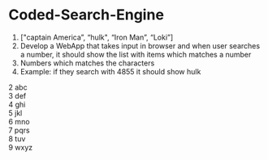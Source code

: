 # Coded-Search-Engine <br>
1. ["captain America”, “hulk", “Iron Man”, “Loki”]  <br>
2. Develop a WebApp that takes input in browser and when user searches a number, it should show the list with items which matches a number  <br>
3. Numbers which matches the characters   <br>
4. Example: if they search with 4855 it should show hulk   <br>

2 abc <br>
3 def  <br>
4 ghi  <br>
5 jkl  <br>
6 mno  <br>
7 pqrs  <br>
8 tuv  <br>
9 wxyz  <br>

